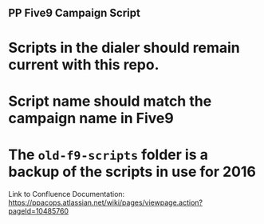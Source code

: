 ## PP Five9 Campaign Script
# Scripts in the dialer should remain current with this repo.
# Script name should match the campaign name in Five9 
# The `old-f9-scripts` folder is a backup of the scripts in use for 2016

Link to Confluence Documentation: https://ppacops.atlassian.net/wiki/pages/viewpage.action?pageId=10485760
